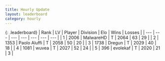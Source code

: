 ```yaml
---
title: Hourly Update
layout: leaderboard
category: hourly
---
```


{: .leaderboard}
| Rank | LV | Player | Division | Elo | Wins | Losses |
| --- | --- | --- | --- | --- | --- | --- |
| <span data-change="0">1</span> | 2006 | <span title="ID: 261794">MalwareHD</span> | T | <span data-change="0">2064</span> | <span data-change="0">63</span> | <span data-change="0">29</span> |
| <span data-change="0">2</span> | 1353 | <span title="ID: 512212">Paolo Aluffi</span> | T | <span data-change="0">2058</span> | <span data-change="0">50</span> | <span data-change="0">20</span> |
| <span data-change="0">3</span> | 1738 | <span title="ID: 337810">Dregun</span> | T | <span data-change="-12">2029</span> | <span data-change="0">40</span> | <span data-change="1">18</span> |
| <span data-change="0">4</span> | 1081 | <span title="ID: 740957">wuvea</span> | T | <span data-change="0">2027</span> | <span data-change="0">52</span> | <span data-change="0">24</span> |
| <span data-change="0">5</span> | 396 | <span title="ID: 745795">evolekaf</span> | T | <span data-change="0">2020</span> | <span data-change="0">21</span> | <span data-change="0">3</span> |